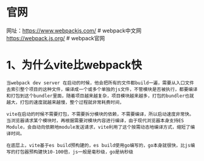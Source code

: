 # 官网
网址：https://www.webpackjs.com/ # webpack中文网
    https://webpack.js.org/ # webpack官网

# 1、为什么vite比webpack快
    当webpack dev server 在启动的时候，他会把所有的文件都build一遍，需要从入口文件去索引整个项目的这种文件，编译成一个或多个单独的js文件，不管模块是否被执行，都要编译和打包到这个bundler里面，随着项目越来越复杂，项目模块越来越多，打包的bundler也就越大，打包的速度就越来越慢，整个过程就非常耗费时间，

    vite在启动的时候不需要打包，不需要拆分模块的依赖，不需要编译，所以启动速度非常快。
    当浏览器请求某个模块时，再根据需要对模块内容进行编译，由于现代浏览器本身支持ES Module，会自动向依赖地module发送请求，vite利用了这个按需动态地编译方式，缩短了编译时间。

    在底层上，vite基于es build预构建的，es build使用go编写的，go本身就很快，比js编写的打包器预构建快10-100倍，js一般是毫秒级，go是纳秒级